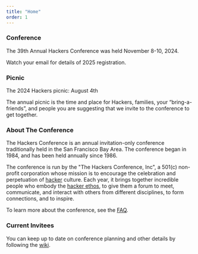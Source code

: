 ```yaml
---
title: "Home"
order: 1
---
```


### Conference

The 39th Annual Hackers Conference was held November 8-10, 2024.

Watch your email for details of 2025 registration.

### Picnic

The 2024 Hackers picnic: August 4th

The annual picnic is the time and place for Hackers, families, your “bring-a-friends”, and people you are suggesting that we invite to the conference to get together.

### About The Conference

The Hackers Conference is an annual invitation-only conference traditionally held in the San Francisco Bay Area. The conference began in 1984, and has been held annually since 1986.

The conference is run by the "The Hackers Conference, Inc", a 501(c) non-profit corporation whose mission is to encourage the celebration and perpetuation of [hacker](http://www.catb.org/~esr/jargon/html/H/hacker.html) culture. Each year, it brings together incredible people who embody the [hacker ethos](http://www.catb.org/~esr/jargon/html/H/has-the-X-nature.html), to give them a forum to meet, communicate, and interact with others from different disciplines, to form connections, and to inspire.

To learn more about the conference, see the [FAQ](https://www.hackersconference.org/faq.html). 

### Current Invitees

You can keep up to date on conference planning and other details by following the [wiki](https://wiki.hackersconference.org/).
